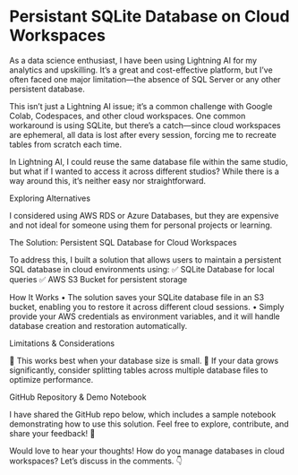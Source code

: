 # Persistant SQLite Database on Cloud Workspaces 

As a data science enthusiast, I have been using Lightning AI for my analytics and upskilling. It’s a great and cost-effective platform, but I’ve often faced one major limitation—the absence of SQL Server or any other persistent database.

This isn’t just a Lightning AI issue; it’s a common challenge with Google Colab, Codespaces, and other cloud workspaces. One common workaround is using SQLite, but there’s a catch—since cloud workspaces are ephemeral, all data is lost after every session, forcing me to recreate tables from scratch each time.

In Lightning AI, I could reuse the same database file within the same studio, but what if I wanted to access it across different studios? While there is a way around this, it’s neither easy nor straightforward.

Exploring Alternatives

I considered using AWS RDS or Azure Databases, but they are expensive and not ideal for someone using them for personal projects or learning.

The Solution: Persistent SQL Database for Cloud Workspaces

To address this, I built a solution that allows users to maintain a persistent SQL database in cloud environments using:
✅ SQLite Database for local queries
✅ AWS S3 Bucket for persistent storage

How It Works
	•	The solution saves your SQLite database file in an S3 bucket, enabling you to restore it across different cloud sessions.
	•	Simply provide your AWS credentials as environment variables, and it will handle database creation and restoration automatically.

Limitations & Considerations

🔹 This works best when your database size is small.
🔹 If your data grows significantly, consider splitting tables across multiple database files to optimize performance.

GitHub Repository & Demo Notebook

I have shared the GitHub repo below, which includes a sample notebook demonstrating how to use this solution. Feel free to explore, contribute, and share your feedback! 🚀

Would love to hear your thoughts! How do you manage databases in cloud workspaces? Let’s discuss in the comments. 👇